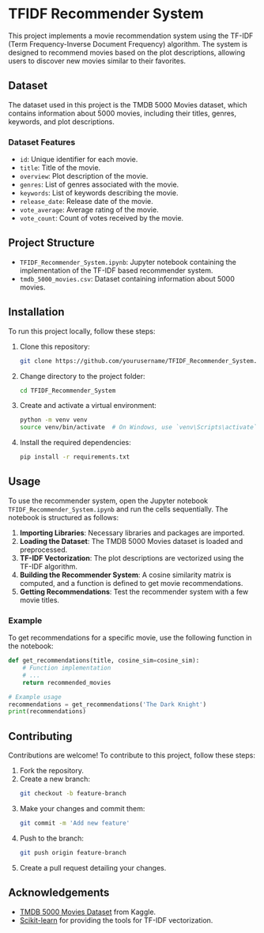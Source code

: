 # TFIDF Recommender System

This project implements a movie recommendation system using the TF-IDF (Term Frequency-Inverse Document Frequency) algorithm. The system is designed to recommend movies based on the plot descriptions, allowing users to discover new movies similar to their favorites.

## Dataset

The dataset used in this project is the TMDB 5000 Movies dataset, which contains information about 5000 movies, including their titles, genres, keywords, and plot descriptions.

### Dataset Features
- `id`: Unique identifier for each movie.
- `title`: Title of the movie.
- `overview`: Plot description of the movie.
- `genres`: List of genres associated with the movie.
- `keywords`: List of keywords describing the movie.
- `release_date`: Release date of the movie.
- `vote_average`: Average rating of the movie.
- `vote_count`: Count of votes received by the movie.

## Project Structure

- `TFIDF_Recommender_System.ipynb`: Jupyter notebook containing the implementation of the TF-IDF based recommender system.
- `tmdb_5000_movies.csv`: Dataset containing information about 5000 movies.

## Installation

To run this project locally, follow these steps:

1. Clone this repository:
    ```bash
    git clone https://github.com/yourusername/TFIDF_Recommender_System.git
    ```

2. Change directory to the project folder:
    ```bash
    cd TFIDF_Recommender_System
    ```

3. Create and activate a virtual environment:
    ```bash
    python -m venv venv
    source venv/bin/activate  # On Windows, use `venv\Scripts\activate`
    ```

4. Install the required dependencies:
    ```bash
    pip install -r requirements.txt
    ```

## Usage

To use the recommender system, open the Jupyter notebook `TFIDF_Recommender_System.ipynb` and run the cells sequentially. The notebook is structured as follows:

1. **Importing Libraries**: Necessary libraries and packages are imported.
2. **Loading the Dataset**: The TMDB 5000 Movies dataset is loaded and preprocessed.
3. **TF-IDF Vectorization**: The plot descriptions are vectorized using the TF-IDF algorithm.
4. **Building the Recommender System**: A cosine similarity matrix is computed, and a function is defined to get movie recommendations.
5. **Getting Recommendations**: Test the recommender system with a few movie titles.

### Example

To get recommendations for a specific movie, use the following function in the notebook:

```python
def get_recommendations(title, cosine_sim=cosine_sim):
    # Function implementation
    # ...
    return recommended_movies

# Example usage
recommendations = get_recommendations('The Dark Knight')
print(recommendations)
```

## Contributing

Contributions are welcome! To contribute to this project, follow these steps:

1. Fork the repository.
2. Create a new branch:
    ```bash
    git checkout -b feature-branch
    ```
3. Make your changes and commit them:
    ```bash
    git commit -m 'Add new feature'
    ```
4. Push to the branch:
    ```bash
    git push origin feature-branch
    ```
5. Create a pull request detailing your changes.

## Acknowledgements

- [TMDB 5000 Movies Dataset](https://www.kaggle.com/tmdb/tmdb-movie-metadata) from Kaggle.
- [Scikit-learn](https://scikit-learn.org/stable/) for providing the tools for TF-IDF vectorization.

